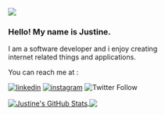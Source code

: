 <a target="blank" href="https://profile-counter.glitch.me/JustineXp/count.svg"><img src="https://profile-counter.glitch.me/JustineXp/count.svg" /></a>
### Hello! My name is Justine.
I am a software developer and i enjoy creating<br>internet related things and applications.

You can reach me at :

[![linkedin](https://img.shields.io/badge/linkedin-%230077B5.svg?&style=for-the-badge&logo=linkedin&logoColor=white)](https://www.linkedin.com/in/sauro-mayaka-a56050180) [![instagram](https://img.shields.io/badge/Instagram-E4405F?style=for-the-badge&logo=instagram&logoColor=white)](https://www.instagram.com/mj.sauro/) ![Twitter Follow](https://img.shields.io/twitter/follow/Developersjoint?logo=twitter&style=for-the-badge)

<!-- [![Anurag's GitHub stats](https://github-readme-stats.vercel.app/api?username=JustineXp)](https://github.com/anuraghazra/github-readme-stats) -->

<a href="https://github.com/JustineXp">
  <img align="center" src="https://github-readme-stats.vercel.app/api?username=JustineXp&show_icons=true&line_height=27&count_private=true&title_color=ffffff&text_color=c9cacc&icon_color=2bbc8a&bg_color=1d1f21" alt="Justine's GitHub Stats" />
</a>


<a href="https://github.com/JustineXp">
  <img align="center" src="https://github-readme-stats.vercel.app/api/top-langs/?username=JustineXp&hide=java,html,tex&title_color=ffffff&text_color=c9cacc&icon_color=2bbc8a&bg_color=1d1f21&langs_count=3" />
</a>







[1]: https://twitter.com/Developersjoint
[2]: https://www.linkedin.com/in/sauro-mayaka-a56050180/

[1.1]: http://i.imgur.com/wWzX9uB.png (twitter icon without padding)
[2.1]: https://raw.githubusercontent.com/MartinHeinz/MartinHeinz/master/linkedin-3-16.png (LinkedIn icon without padding)



